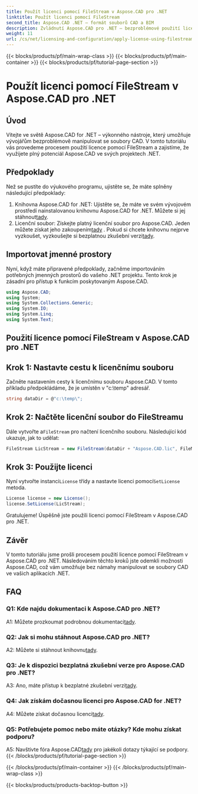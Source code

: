 ```yaml
---
title: Použít licenci pomocí FileStream v Aspose.CAD pro .NET
linktitle: Použít licenci pomocí FileStream
second_title: Aspose.CAD .NET – formát souborů CAD a BIM
description: Zvládnutí Aspose.CAD pro .NET – bezproblémové použití licencí pomocí FileStream. Prozkoumejte průvodce krok za krokem a odemkněte potenciál. Stáhnout teď!
weight: 11
url: /cs/net/licensing-and-configuration/apply-license-using-filestream/
---
```


{{< blocks/products/pf/main-wrap-class >}}
{{< blocks/products/pf/main-container >}}
{{< blocks/products/pf/tutorial-page-section >}}

# Použít licenci pomocí FileStream v Aspose.CAD pro .NET

## Úvod

Vítejte ve světě Aspose.CAD for .NET – výkonného nástroje, který umožňuje vývojářům bezproblémově manipulovat se soubory CAD. V tomto tutoriálu vás provedeme procesem použití licence pomocí FileStream a zajistíme, že využijete plný potenciál Aspose.CAD ve svých projektech .NET.

## Předpoklady

Než se pustíte do výukového programu, ujistěte se, že máte splněny následující předpoklady:
1.  Knihovna Aspose.CAD for .NET: Ujistěte se, že máte ve svém vývojovém prostředí nainstalovanou knihovnu Aspose.CAD for .NET. Můžete si jej stáhnout[tady](https://releases.aspose.com/cad/net/).
2.  Licenční soubor: Získejte platný licenční soubor pro Aspose.CAD. Jeden můžete získat jeho zakoupením[tady](https://purchase.aspose.com/buy) . Pokud si chcete knihovnu nejprve vyzkoušet, vyzkoušejte si bezplatnou zkušební verzi[tady](https://releases.aspose.com/).

## Importovat jmenné prostory

Nyní, když máte připravené předpoklady, začněme importováním potřebných jmenných prostorů do vašeho .NET projektu. Tento krok je zásadní pro přístup k funkcím poskytovaným Aspose.CAD.
```csharp
using Aspose.CAD;
using System;
using System.Collections.Generic;
using System.IO;
using System.Linq;
using System.Text;
```

## Použití licence pomocí FileStream v Aspose.CAD pro .NET

## Krok 1: Nastavte cestu k licenčnímu souboru

Začněte nastavením cesty k licenčnímu souboru Aspose.CAD. V tomto příkladu předpokládáme, že je umístěn v "c:\temp\" adresář.
```csharp
string dataDir = @"c:\temp\";
```

## Krok 2: Načtěte licenční soubor do FileStreamu

 Dále vytvořte a`FileStream` pro načtení licenčního souboru. Následující kód ukazuje, jak to udělat:
```csharp
FileStream LicStream = new FileStream(dataDir + "Aspose.CAD.lic", FileMode.Open);
```

## Krok 3: Použijte licenci

 Nyní vytvořte instanci`License` třídy a nastavte licenci pomocí`SetLicense` metoda.
```csharp
License license = new License();
license.SetLicense(LicStream);
```

Gratulujeme! Úspěšně jste použili licenci pomocí FileStream v Aspose.CAD pro .NET.

## Závěr

V tomto tutoriálu jsme prošli procesem použití licence pomocí FileStream v Aspose.CAD pro .NET. Následováním těchto kroků jste odemkli možnosti Aspose.CAD, což vám umožňuje bez námahy manipulovat se soubory CAD ve vašich aplikacích .NET.

## FAQ

### Q1: Kde najdu dokumentaci k Aspose.CAD pro .NET?

 A1: Můžete prozkoumat podrobnou dokumentaci[tady](https://reference.aspose.com/cad/net/).

### Q2: Jak si mohu stáhnout Aspose.CAD pro .NET?

 A2: Můžete si stáhnout knihovnu[tady](https://releases.aspose.com/cad/net/).

### Q3: Je k dispozici bezplatná zkušební verze pro Aspose.CAD pro .NET?

 A3: Ano, máte přístup k bezplatné zkušební verzi[tady](https://releases.aspose.com/).

### Q4: Jak získám dočasnou licenci pro Aspose.CAD for .NET?

 A4: Můžete získat dočasnou licenci[tady](https://purchase.aspose.com/temporary-license/).

### Q5: Potřebujete pomoc nebo máte otázky? Kde mohu získat podporu?

 A5: Navštivte fóra Aspose.CAD[tady](https://forum.aspose.com/c/cad/19) pro jakékoli dotazy týkající se podpory.
{{< /blocks/products/pf/tutorial-page-section >}}

{{< /blocks/products/pf/main-container >}}
{{< /blocks/products/pf/main-wrap-class >}}

{{< blocks/products/products-backtop-button >}}
